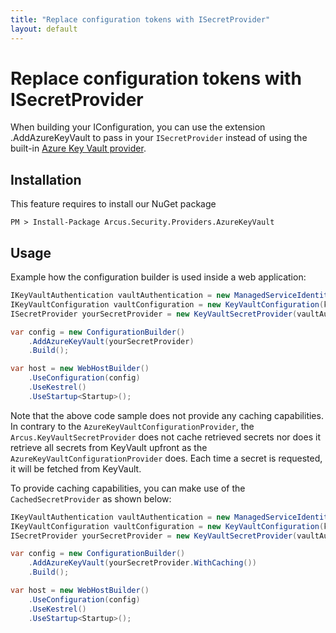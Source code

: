```yaml
---
title: "Replace configuration tokens with ISecretProvider"
layout: default
---
```


# Replace configuration tokens with ISecretProvider

When building your IConfiguration, you can use the extension .AddAzureKeyVault to pass in your `ISecretProvider` instead of using the built-in [Azure Key Vault provider](https://docs.microsoft.com/en-us/aspnet/core/security/key-vault-configuration?view=aspnetcore-2.2#packages).

## Installation

This feature requires to install our NuGet package

```shell
PM > Install-Package Arcus.Security.Providers.AzureKeyVault
```

## Usage
Example how the configuration builder is used inside a web application:

```csharp
IKeyVaultAuthentication vaultAuthentication = new ManagedServiceIdentityAuthentication();
IKeyVaultConfiguration vaultConfiguration = new KeyVaultConfiguration(keyVaultUri);
ISecretProvider yourSecretProvider = new KeyVaultSecretProvider(vaultAuthentication, vaultConfiguration);

var config = new ConfigurationBuilder()
    .AddAzureKeyVault(yourSecretProvider)
    .Build();

var host = new WebHostBuilder()
    .UseConfiguration(config)
    .UseKestrel()
    .UseStartup<Startup>();
```

Note that the above code sample does not provide any caching capabilities.  In contrary to the `AzureKeyVaultConfigurationProvider`, the `Arcus.KeyVaultSecretProvider` does not cache retrieved secrets nor does it retrieve all secrets from KeyVault upfront as the `AzureKeyVaultConfigurationProvider` does.  Each time a secret is requested, it will be fetched from KeyVault.

To provide caching capabilities, you can make use of the `CachedSecretProvider` as shown below:

```csharp
IKeyVaultAuthentication vaultAuthentication = new ManagedServiceIdentityAuthentication();
IKeyVaultConfiguration vaultConfiguration = new KeyVaultConfiguration(keyVaultUri);
ISecretProvider yourSecretProvider = new KeyVaultSecretProvider(vaultAuthentication, vaultConfiguration);

var config = new ConfigurationBuilder()
    .AddAzureKeyVault(yourSecretProvider.WithCaching())
    .Build();

var host = new WebHostBuilder()
    .UseConfiguration(config)
    .UseKestrel()
    .UseStartup<Startup>();
```
